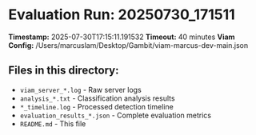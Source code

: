 # Evaluation Run: 20250730_171511

**Timestamp:** 2025-07-30T17:15:11.191532
**Timeout:** 40 minutes
**Viam Config:** /Users/marcuslam/Desktop/Gambit/viam-marcus-dev-main.json

## Files in this directory:
- `viam_server_*.log` - Raw server logs
- `analysis_*.txt` - Classification analysis results
- `*_timeline.log` - Processed detection timeline
- `evaluation_results_*.json` - Complete evaluation metrics
- `README.md` - This file
